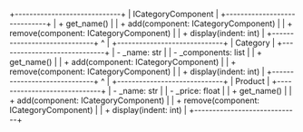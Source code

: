 +-----------------------------+
|      ICategoryComponent     |
+-----------------------------+
| + get_name()                |
| + add(component: ICategoryComponent)  |
| + remove(component: ICategoryComponent) |
| + display(indent: int)      |
+-----------------------------+
          ^
          |
+-----------------------------+
|          Category           |
+-----------------------------+
| - _name: str                |
| - _components: list         |
| + get_name()                |
| + add(component: ICategoryComponent)  |
| + remove(component: ICategoryComponent) |
| + display(indent: int)      |
+-----------------------------+
          ^
          |
+-----------------------------+
|          Product            |
+-----------------------------+
| - _name: str                |
| - _price: float             |
| + get_name()                |
| + add(component: ICategoryComponent)  |
| + remove(component: ICategoryComponent) |
| + display(indent: int)      |
+-----------------------------+
